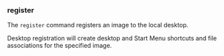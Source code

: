 ### register

The `register` command registers an image to the local desktop. 

Desktop registration will create desktop and Start Menu shortcuts and file associations for the specified image. 